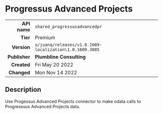 # Progressus Advanced Projects
| | |
|-:|-|
|**API name**|`shared_progressusadvancedpr`|
|**Tier**|Premium|
|**Version**|`u/juanq/releases/v1.0.1609-localization\1.0.1609.3085`|
|**Publisher**|**Plumbline Consulting**|
|**Created**|Fri May 20 2022|
|**Changed**|Mon Nov 14 2022|

## Description
Use Progessus Advanced Projects connector to make odata calls to Progresssus Advanced Projects data.
